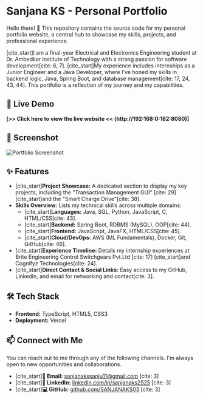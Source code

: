 # Sanjana KS - Personal Portfolio

Hello there! 👋 This repository contains the source code for my personal portfolio website, a central hub to showcase my skills, projects, and professional experience.

[cite_start]I am a final-year Electrical and Electronics Engineering student at Dr. Ambedkar Institute of Technology with a strong passion for software development[cite: 6, 7]. [cite_start]My experience includes internships as a Junior Engineer and a Java Developer, where I've honed my skills in backend logic, Java, Spring Boot, and database management[cite: 17, 24, 43, 44]. This portfolio is a reflection of my journey and my capabilities.

## 🚀 Live Demo

**[>> Click here to view the live website << (http://192:168:0:182:8080)]**

## 📸 Screenshot

![Portfolio Screenshot](https://www.linkedin.com/posts/swadesh-kumar_hiring-sde-jobupdates-activity-7368526535772790784-is1i?utm_source=share&utm_medium=member_android&rcm=ACoAADoIA68B80kxLLRdyObO3BnFDbpd1qzmK2U)

## ✨ Features

* [cite_start]**Project Showcase:** A dedicated section to display my key projects, including the "Transaction Management GUI" [cite: 29] [cite_start]and the "Smart Charge Drive"[cite: 38].
* **Skills Overview:** Lists my technical skills across multiple domains:
    * [cite_start]**Languages:** Java, SQL, Python, JavaScript, C, HTML/CSS[cite: 43].
    * [cite_start]**Backend:** Spring Boot, RDBMS (MySQL), OOP[cite: 44].
    * [cite_start]**Frontend:** JavaScript, JavaFX, HTML/CSS[cite: 45].
    * [cite_start]**Cloud/DevOps:** AWS (ML Fundamentals), Docker, Git, GitHub[cite: 46].
* [cite_start]**Experience Timeline:** Details my internship experiences at Brite Engineering Control Switchgears Pvt.Ltd [cite: 17] [cite_start]and Cognifyz Technologies[cite: 24].
* [cite_start]**Direct Contact & Social Links:** Easy access to my GitHub, LinkedIn, and email for networking and contact[cite: 3].

## 🛠️ Tech Stack

* **Frontend:** TypeScript, HTML5, CSS3
* **Deployment:** Vercel 


## 📫 Connect with Me

You can reach out to me through any of the following channels. I'm always open to new opportunities and collaborations.

* [cite_start]**📧 Email:** [sanjanakssanju11@gmail.com](mailto:sanjanakssanju11@gmail.com) [cite: 3]
* [cite_start]**💼 LinkedIn:** [linkedin.com/in/sanjanaks2525](https://linkedin.com/in/sanjanaks2525/) [cite: 3]
* [cite_start]**💻 GitHub:** [github.com/SANJANAKS03](https://github.com/SANJANAKS03) [cite: 3]
